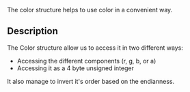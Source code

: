 The color structure helps to use color in a convenient way.

## Description

The Color structure allow us to access it in two different ways:
- Accessing the different components (r, g, b, or a)
- Accessing it as a 4 byte unsigned integer

It also manage to invert it's order based on the endianness.
